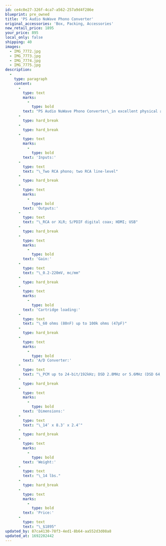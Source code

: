 ```yaml
---
id: ce4c0e27-326f-4ca7-a562-257a9d4f286e
blueprint: pre_owned
title: 'PS Audio NuWave Phono Converter'
original_accessories: 'Box, Packing, Accessories'
new_retail_price: 1895
your_price: 895
local_only: false
shipping: 40
images:
  - IMG_7772.jpg
  - IMG_7773.jpg
  - IMG_7774.jpg
  - IMG_7775.jpg
description:
  -
    type: paragraph
    content:
      -
        type: text
        marks:
          -
            type: bold
        text: "PS Audio NuWave Phono Converter\_in excellent physical and functional condition with original box. Unit sold as new for $1,895.00. Besides being an exceptional phono preamp the unit converts analog into digital for archiving of records in digital mediums.\_"
      -
        type: hard_break
      -
        type: hard_break
      -
        type: text
        marks:
          -
            type: bold
        text: 'Inputs:'
      -
        type: text
        text: "\_Two RCA phono; two RCA line-level"
      -
        type: hard_break
      -
        type: text
        marks:
          -
            type: bold
        text: 'Outputs:'
      -
        type: text
        text: "\_RCA or XLR; S/PDIF digital coax; HDMI; USB"
      -
        type: hard_break
      -
        type: text
        marks:
          -
            type: bold
        text: 'Gain:'
      -
        type: text
        text: "\_0.2-220mV, mc/mm"
      -
        type: hard_break
      -
        type: text
        marks:
          -
            type: bold
        text: 'Cartridge loading:'
      -
        type: text
        text: "\_60 ohms (80nF) up to 100k ohms (47pF)"
      -
        type: hard_break
      -
        type: text
        marks:
          -
            type: bold
        text: 'A/D Converter:'
      -
        type: text
        text: "\_PCM up to 24-bit/192kHz; DSD 2.8MHz or 5.6MHz (DSD 64, DSD 128)"
      -
        type: hard_break
      -
        type: text
        marks:
          -
            type: bold
        text: 'Dimensions:'
      -
        type: text
        text: "\_14″ x 8.3″ x 2.4″"
      -
        type: hard_break
      -
        type: text
        marks:
          -
            type: bold
        text: 'Weight:'
      -
        type: text
        text: "\_14 lbs."
      -
        type: hard_break
      -
        type: text
        marks:
          -
            type: bold
        text: 'Price:'
      -
        type: text
        text: "\_$1895"
updated_by: 87ca4130-78f3-4ed1-8b64-aa552d3d08a8
updated_at: 1692202442
---
```

